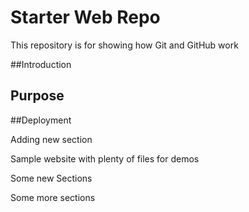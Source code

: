 # Starter Web Repo

This repository is for showing how Git and GitHub work

##Introduction 

## Purpose

##Deployment

Adding new section

Sample website with plenty of files for demos


Some new Sections


Some more sections